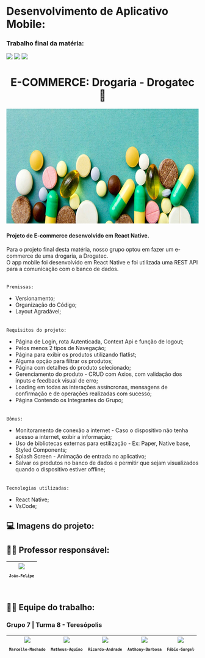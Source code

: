 # Desenvolvimento de Aplicativo Mobile:
### Trabalho final da matéria:
<img src="https://img.shields.io/badge/Versão-1.0.0-crimson"/> <img src="https://img.shields.io/badge/Data%20de%20lançamento:-XX_de_Novembro_|_2022-ghostwhite">
<img src="https://img.shields.io/badge/Última_Modificação:-XX_de_Novembro_|_2022-dodgerblue"/>
<br/>

<div align="center">
  <h1>E-COMMERCE: Drogaria - Drogatec 💊</h1>
  <img src="/Imagens-readme/background1-readme.jpg" width="1000px" height="300">
  
 </div>

<h4>Projeto de E-commerce desenvolvido em React Native.</h4>

<p>Para o projeto final desta matéria, nosso grupo optou em fazer um e-commerce de uma drogaria, a Drogatec. </br>
O app mobile foi desenvolvido em React Native e foi utilizada uma REST API para a comunicação com o banco de dados.</p>

##

`Premissas:`<br/>
- Versionamento;
- Organização do Código;
- Layout Agradável;

<br/>`Requisitos do projeto:`<br/>
- Página de Login, rota Autenticada, Context Api e função de logout;
- Pelos menos 2 tipos de Navegação;
- Página para exibir os produtos utilizando flatlist;
- Alguma opção para filtrar os produtos;
- Página com detalhes do produto selecionado;
- Gerenciamento do produto - CRUD com Axios, com validação dos inputs e feedback visual de erro;
- Loading em todas as interações assíncronas, mensagens de confirmação e de operações realizadas com sucesso;
- Página Contendo os Integrantes do Grupo;

<br/>`Bônus:`<br/>
- Monitoramento de conexão a internet - Caso o dispositivo não tenha acesso a internet, exibir a informação;
- Uso de bibliotecas externas para estilização - Ex: Paper, Native base, Styled Components;
- Splash Screen - Animação de entrada no aplicativo;
- Salvar os produtos no banco de dados e permitir que sejam visualizados quando o dispositivo estiver offline;


<br/>`Tecnologias utilizadas:`<br/>
- React Native;
- VsCode;

##

<h2>💻 Imagens do projeto:</h2>



##

## 👨‍🏫 Professor responsável:
| [<img src="https://avatars.githubusercontent.com/u/65171379?v=4" width=115><br><sub>`João Felipe`</sub>](https://github.com/brjoaof) |
 | :---: |

 
<br>

## 👨‍💻 Equipe do trabalho:
### Grupo 7 | Turma 8 - Teresópolis

| [<img src="https://avatars.githubusercontent.com/u/110869578?v=4" width=115><br><sub>`Marcelle Machado`</sub>](https://github.com/MarcelleMachado) |  [<img src="https://avatars.githubusercontent.com/u/106098195?v=4" width=115><br><sub>`Matheus Aquino`</sub>](https://github.com/AquinoMatheus16) |  [<img src="https://avatars.githubusercontent.com/u/103470533?v=4" width=115><br><sub>`Ricardo Andrade`</sub>](https://github.com/ric-cfan) |  [<img src="https://avatars.githubusercontent.com/u/110869597?v=4" width=115><br><sub>`Anthony Barbosa`</sub>](https://github.com/AnthonyBarbosa15) |  [<img src="https://avatars.githubusercontent.com/u/110734237?v=4" width=115><br><sub>`Fábio Gurgel`</sub>](https://github.com/Fabio-Gurgel) | 
| :---: | :---: | :---: | :---: | :---: |

